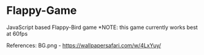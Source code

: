 # Flappy-Game
JavaScript based Flappy-Bird game 
*NOTE: this game currently works best at 60fps


References:
BG.png - https://wallpapersafari.com/w/4LxYuy/
